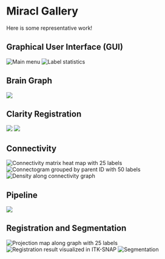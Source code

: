# Miracl Gallery

Here is some representative work!

## Graphical User Interface (GUI)
![Main menu](gallery/menus/MIRACL_main-menu.png)
![Label statistics](gallery/miracl_gui2.png)

## Brain Graph
![](gallery/brain_graph.png)

## Clarity Registration
![](gallery/clarity_registration_example.png)
![](gallery/clarity_registration_example2.png)

## Connectivity
![Connectivity matrix heat map with 25 labels](gallery/connectivity_matrix_heat_map_25_labels.png)
![Connectogram grouped by parent ID with 50 labels](gallery/connectogram_grouped_by_parent_id_50_labels.png)
![Density along connectivity graph](gallery/density_along_connectivity_graph.png)

## Pipeline
![](gallery/pipeline_outline.png)

## Registration and Segmentation
![Projection map along graph with 25 labels](gallery/projection_map_along_graph_25_labels.png)
![Registration result visualized in ITK-SNAP](gallery/registration_result_in_itksnap.png)
![Segmentation](gallery/segmentation_example.png)
